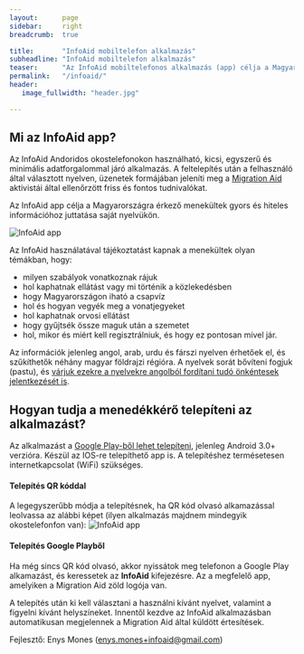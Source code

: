 ```yaml
---
layout:      page
sidebar:     right
breadcrumb:  true

title:       "InfoAid mobiltelefon alkalmazás"
subheadline: "InfoAid mobiltelefon alkalmazás"
teaser:      "Az InfoAid mobiltelefonos alkalmazás (app) célja a Magyarországra érkező menekültek gyors és hiteles információhoz juttatása saját nyelvükön."
permalink:   "/infoaid/"
header:
   image_fullwidth: "header.jpg"

---
```

## Mi az InfoAid app?
Az InfoAid Andoridos okostelefonokon használható, kicsi, egyszerű és minimális adatforgalommal járó alkalmazás. A feltelepítés után a felhasználó által választott nyelven, üzenetek formájában jeleníti meg a [Migration Aid](http://bit.ly/migaidhu) aktivistái által ellenőrzött friss és fontos tudnivalókat.

Az InfoAid app célja a Magyarországra érkező menekültek gyors és hiteles információhoz juttatása saját nyelvükön. 

![InfoAid app]({{site.urlimg}}/infoaid_app.png)

Az InfoAid használatával tájékoztatást kapnak a menekültek olyan témákban, hogy:

- milyen szabályok vonatkoznak rájuk
- hol kaphatnak ellátást vagy mi történik a közlekedésben
- hogy Magyarországon iható a csapvíz
- hol és hogyan vegyék meg a vonatjegyeket
- hol kaphatnak orvosi ellátást
- hogy gyűjtsék össze maguk után a szemetet
- hol, mikor és miért kell regisztrálniuk, és hogy ez pontosan mivel jár.

Az információk jelenleg angol, arab, urdu és fárszi nyelven érhetőek el, és szűkíthetők néhány magyar földrajzi régióra. A nyelvek sorát bővíteni fogjuk (pastu), és [várjuk ezekre a nyelvekre angolból fordítani tudó önkéntesek jelentkezését is](http://bit.ly/1KdUVrn).

## Hogyan tudja a menedékkérő telepíteni az alkalmazást? 

Az alkalmazást a [Google Play-ből lehet telepíteni](http://bit.ly/infoaid), jelenleg Android 3.0+ verzióra. Készül az IOS-re telepíthető app is. A telepítéshez termésetesen internetkapcsolat (WiFi) szükséges. 

#### Telepítés QR kóddal
A legegyszerűbb módja a telepítésnek, ha QR kód olvasó alkamazással leolvassa az alábbi képet (ilyen alkalmazás majdnem mindegyik okostelefonfon van):
![InfoAid app]({{site.urlimg}}/infoaid_app_QRcode.png)

#### Telepítés Google Playből
Ha még sincs QR kód olvasó, akkor nyissátok meg telefonon a Google Play alkamazást, és keressetek az **InfoAid** kifejezésre. Az a megfelelő app, amelyiken a Migration Aid zöld logója van. 

A telepítés után ki kell választani a használni kívánt nyelvet, valamint a figyelni kívánt helyszíneket. Innentől kezdve az InfoAid alkalmazásban automatikusan megjelennek a Migration Aid által küldött értesítések.

Fejlesztő: Enys Mones (enys.mones+infoaid@gmail.com)

